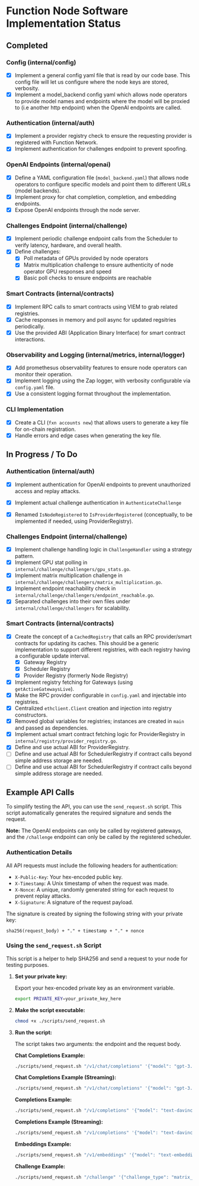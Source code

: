 # Function Node Software Implementation Status

## Completed

### Config (internal/config)
- [x] Implement a general config yaml file that is read by our code base. This config file will let us configure where the node keys are stored, verbosity.
- [x] Implement a model_backend config yaml which allows node operators to provide model names and endpoints where the model will be proxied to (i.e another http endpoint) when the OpenAI endpoints are called.

### Authentication (internal/auth)
- [x] Implement a provider registry check to ensure the requesting provider is registered with Function Network.
- [x] Implement authentication for challenges endpoint to prevent spoofing.

### OpenAI Endpoints (internal/openai)
- [x] Define a YAML configuration file (`model_backend.yaml`) that allows node operators to configure specific models and point them to different URLs (model backends).
- [x] Implement proxy for chat completion, completion, and embedding endpoints.
- [x] Expose OpenAI endpoints through the node server.

### Challenges Endpoint (internal/challenge)
- [x] Implement periodic challenge endpoint calls from the Scheduler to verify latency, hardware, and overall health.
- [x] Define challenges:
	- [x] Poll metadata of GPUs provided by node operators
	- [x] Matrix multiplication challenge to ensure authenticity of node operator GPU responses and speed
	- [x] Basic poll checks to ensure endpoints are reachable

### Smart Contracts (internal/contracts)
- [x] Implement RPC calls to smart contracts using VIEM to grab related registries.
- [x] Cache responses in memory and poll async for updated regsitries periodically.
- [x] Use the provided ABI (Application Binary Interface) for smart contract interactions.

### Observability and Logging (internal/metrics, internal/logger)
- [x] Add promethesus observability features to ensure node operators can monitor their operation.
- [x] Implement logging using the Zap logger, with verbosity configurable via `config.yaml` file.
- [x] Use a consistent logging format throughout the implementation.

### CLI Implementation
- [x] Create a CLI (`fxn accounts new`) that allows users to generate a key file for on-chain registration.
- [x] Handle errors and edge cases when generating the key file.

## In Progress / To Do

### Authentication (internal/auth)
- [x] Implement authentication for OpenAI endpoints to prevent unauthorized access and replay attacks.
- [x] Implement actual challenge authentication in `AuthenticateChallenge`
- [x] Renamed `IsNodeRegistered` to `IsProviderRegistered` (conceptually, to be implemented if needed, using ProviderRegistry).


### Challenges Endpoint (internal/challenge)
- [x] Implement challenge handling logic in `ChallengeHandler` using a strategy pattern.
- [x] Implement GPU stat polling in `internal/challenge/challengers/gpu_stats.go`.
- [x] Implement matrix multiplication challenge in `internal/challenge/challengers/matrix_multiplication.go`.
- [x] Implement endpoint reachability check in `internal/challenge/challengers/endpoint_reachable.go`.
- [x] Separated challenges into their own files under `internal/challenge/challengers` for scalability.

### Smart Contracts (internal/contracts)
- [x] Create the concept of a `CachedRegistry` that calls an RPC provider/smart contracts for updating its caches. This should be a generic implementation to support different registries, with each registry having a configurable update interval.
	- [x] Gateway Registry
	- [x] Scheduler Registry
	- [x] Provider Registry (formerly Node Registry)
- [x] Implement registry fetching for Gateways (using `getActiveGatewaysLive`).
- [x] Make the RPC provider configurable in `config.yaml` and injectable into registries.
- [x] Centralized `ethclient.Client` creation and injection into registry constructors.
- [x] Removed global variables for registries; instances are created in `main` and passed as dependencies.
- [x] Implement actual smart contract fetching logic for ProviderRegistry in `internal/registry/provider_registry.go`.
- [x] Define and use actual ABI for ProviderRegistry.
- [ ] Define and use actual ABI for SchedulerRegistry if contract calls beyond simple address storage are needed.
- [ ] Define and use actual ABI for SchedulerRegistry if contract calls beyond simple address storage are needed.

## Example API Calls

To simplify testing the API, you can use the `send_request.sh` script. This script automatically generates the required signature and sends the request.

**Note:** The OpenAI endpoints can only be called by registered gateways, and the `/challenge` endpoint can only be called by the registered scheduler.

### Authentication Details

All API requests must include the following headers for authentication:

- `X-Public-Key`: Your hex-encoded public key.
- `X-Timestamp`: A Unix timestamp of when the request was made.
- `X-Nonce`: A unique, randomly generated string for each request to prevent replay attacks.
- `X-Signature`: A signature of the request payload.

The signature is created by signing the following string with your private key:

```
sha256(request_body) + "." + timestamp + "." + nonce
```

### Using the `send_request.sh` Script
This script is a helper to help SHA256 and send a request to your node for testing purposes.

1.  **Set your private key:**

    Export your hex-encoded private key as an environment variable.

    ```bash
    export PRIVATE_KEY=your_private_key_here
    ```

2.  **Make the script executable:**

    ```bash
    chmod +x ./scripts/send_request.sh
    ```

3.  **Run the script:**

    The script takes two arguments: the endpoint and the request body.

    **Chat Completions Example:**

    ```bash
    ./scripts/send_request.sh "/v1/chat/completions" '{"model": "gpt-3.5-turbo", "messages": [{"role": "user", "content": "Hello!"}]}'
    ```

    **Chat Completions Example (Streaming):**

    ```bash
    ./scripts/send_request.sh "/v1/chat/completions" '{"model": "gpt-3.5-turbo", "messages": [{"role": "user", "content": "Hello!"}], "stream": true}'
    ```

    **Completions Example:**

    ```bash
    ./scripts/send_request.sh "/v1/completions" '{"model": "text-davinci-003", "prompt": "Once upon a time"}'
    ```

    **Completions Example (Streaming):**

    ```bash
    ./scripts/send_request.sh "/v1/completions" '{"model": "text-davinci-003", "prompt": "Once upon a time", "stream": true}'
    ```

    **Embeddings Example:**

    ```bash
    ./scripts/send_request.sh "/v1/embeddings" '{"model": "text-embedding-ada-002", "input": "The quick brown fox jumped over the lazy dog"}'
    ```

    **Challenge Example:**

    ```bash
    ./scripts/send_request.sh "/challenge" '{"challenge_type": "matrix_multiplication"}'
    ```
